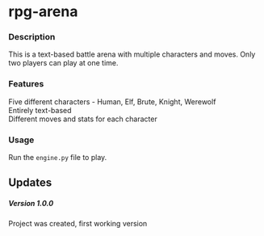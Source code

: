# rpg-arena
###

### Description
This is a text-based battle arena with multiple characters and moves. 
Only two players can play at one time.

### Features
Five different characters - Human, Elf, Brute, Knight, Werewolf\
Entirely text-based\
Different moves and stats for each character

### Usage
Run the `engine.py` file to play.

## Updates

##### Version 1.0.0
Project was created, first working version

